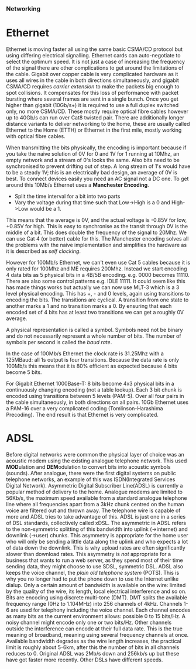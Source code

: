 ### Networking

# Ethernet

Ethernet is moving faster all using the same basic CSMA/CD protocol but using
differing electrical signalling. Ethernet cards can auto-negotiate to select the
optimum speed. It is not just a case of increasing the frequency of the signal
there are other complications to get around the limitations of the cable.
Gigabit over copper cable is very complicated hardware as it uses all wires in
the cable in both directions simultaneously, and gigabit CSMA/CD requires
*carrier extension* to make the packets big enough to spot collisions. It
compensates for this loss of performance with packet bursting where several
frames are sent in a single bunch. Once you get higher than gigabit (10Gb/s+) it
is required to use a full duplex switched only, no more CSMA/CD. These mostly
require optical fibre cables however up to 40Gb/s can run over Cat8 twisted
pair. There are additionally longer distance variants to deliver networking to
the home, these are usually called Ethernet to the Home (ETTH) or Ethernet in
the first mile, mostly working with optical fibre cables.

When transmitting the bits physically, the encoding is important because if you
take the naive solution of 0V for 0 and 1V for 1 running at 10Mhz, an empty
network and a stream of 0's looks the same. Also bits need to be synchronised to
prevent drifting out of step. A long stream of 1's would have to be a steady 1V;
this is an electrically bad design, an average of 0V is best. To connect devices
easily you need an AC signal not a DC one. To get around this 10Mb/s Ethernet
uses a **Manchester Encoding**. 

- Split the time interval for a bit into two parts
- Vary the voltage during that time such that Low->High is a 0 and High->Low
    would be a 1.

This means that the average is 0V, and the actual voltage is -0.85V for low,
+0.85V for high. This is easy to synchronise as the transit through 0V is the
middle of a bit. This does double the frequency of the signal to 20Mhz. We can
use Cat 4 (or better) cable for this. The Manchester encoding solves all the
problems with the naive implementation and simplifies the hardware as it is
described as *self clocking*.

However for 100Mb/s Ethernet, we can't even use Cat 5 cables because it is only
rated for 100Mhz and ME requires 200Mhz. Instead we start encoding 4 data bits
as 5 physical bits in a 4B/5B encoding. e.g. 0000 becomes 11110. There are also
some control patterns e.g. IDLE 11111. It could seem like this has made things
works but actually we can now use MLT-3 which is a 3 level physical encoding.
This has +, - and 0 levels, again using transitions to encoding the bits. The
transitions are cyclical. A transition from one state to another marks a 1 and
no transition marks a 0. By ensuring that each encoded set of 4 bits has at
least two transitions we can get a roughly 0V average. 

A physical representation is called a symbol. Symbols need not be binary and do
not necessarily represent a whole number of bits. The number of symbols per
second is called the *baud rate*.

In the case of 100Mb/s Ethernet the clock rate is 31.25Mhz with a 125MBaud: all
1s output is four transitions. Because the data rate is only 100Mb/s this means
that it is 80% efficient as expected because 4 bits become 5 bits.

For Gigabit Ethernet 1000Base-T: 8 bits become 4x3 physical bits in a
continuously changing encoding (not a table lookup). Each 3 bit chunk is encoded
using transitions between 5 levels (PAM-5). Over all four pairs in the cable
simultaneously, in both directions on all pairs. 10Gb Ethernet uses a PAM-16
over a very complicated coding (Tomlinson-Harashima Precoding). The end result
is that Ethernet is very complicated.

# ADSL

Before digital networks were common the physical layer of choice was an acoustic
modem using the existing analogue telephone network. This used **MOD**ulation
and **DEM**odulation to convert bits into acoustic symbols (sounds). After
analogue, there were the first digital systems on public telephone networks, an
example of this was ISDN(Integrated Services Digital Network). Asymmetric
Digital Subscriber Line(ADSL) is currently a popular method of delivery to the
home.  Analogue modems are limited to 56Kb/s, the maximum speed available from a
standard analogue telephone line where all frequencies apart from a 3kHz chunk
centred on the human voice are filtered out and thrown away. The telephone wire
is capable of more and ADSL tries to take advantage of this. ADSL is just one in
a series of DSL standards, collectively called xDSL. The asymmetric in ADSL
refers to the non-symmetric splitting of this bandwidth into uplink (->internet)
and downlink (->user) chunks. This asymmetry is appropriate for the home user
who will only be sending a little data along the uplink and who expects a lot of
data down the downlink. This is why upload rates are often significantly slower
than download rates. This asymmetry is *not* appropriate for a business that
wants to run a web server, as they spend most of their time sending data, they
might choose to use SDSL, symmetric DSL. ADSL also keeps the voice channel, the
*plain old telephone system* (POTS). This is why you no longer had to put the
phone down to use the Internet unlike dialup. Only a certain amount of bandwidth
is available on the wire: limited by the quality of the wire, its length, local
electrical interference and so on. Bits are encoding using discrete multi-tone
(DMT). DMT splits the available frequency range (0Hz to 1.104MHz) into 256
channels of 4kHz. Channels 1-6 are used for telephony including the voice
channel. Each channel encodes as many bits as the current environment allows:
possible 0 to 15 bits/Hz. A noisy channel might encode only one or two bits/Hz.
Other channels outside the interference can encode at their full data rate. This
is the true meaning of broadband, meaning using several frequency channels at
once. Available bandwidth degrades as the wire length increases, the practical
limit is roughly about 5-6km, after this the number of bits in all channels
reduces to 0. Original ADSL was 2Mb/s down and 256kb/s up but these have got
faster more recently. Other DSLs have different speeds.
